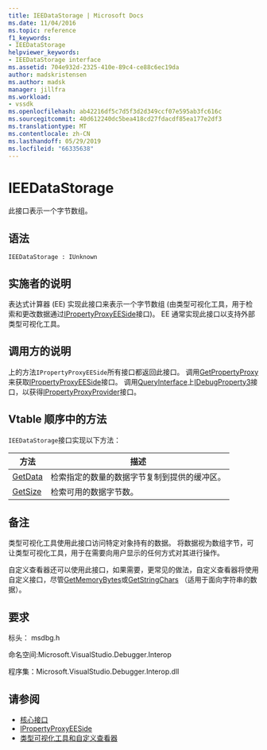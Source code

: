 ```yaml
---
title: IEEDataStorage | Microsoft Docs
ms.date: 11/04/2016
ms.topic: reference
f1_keywords:
- IEEDataStorage
helpviewer_keywords:
- IEEDataStorage interface
ms.assetid: 704e932d-2325-410e-89c4-ce88c6ec19da
author: madskristensen
ms.author: madsk
manager: jillfra
ms.workload:
- vssdk
ms.openlocfilehash: ab42216df5c7d5f3d2d349ccf07e595ab3fc616c
ms.sourcegitcommit: 40d612240dc5bea418cd27fdacdf85ea177e2df3
ms.translationtype: MT
ms.contentlocale: zh-CN
ms.lasthandoff: 05/29/2019
ms.locfileid: "66335638"
---
```

# <a name="ieedatastorage"></a>IEEDataStorage
此接口表示一个字节数组。

## <a name="syntax"></a>语法

```
IEEDataStorage : IUnknown
```

## <a name="notes-for-implementers"></a>实施者的说明
 表达式计算器 (EE) 实现此接口来表示一个字节数组 (由类型可视化工具，用于检索和更改数据通过[IPropertyProxyEESide](../../../extensibility/debugger/reference/ipropertyproxyeeside.md)接口)。 EE 通常实现此接口以支持外部类型可视化工具。

## <a name="notes-for-callers"></a>调用方的说明
 上的方法`IPropertyProxyEESide`所有接口都返回此接口。 调用[GetPropertyProxy](../../../extensibility/debugger/reference/ipropertyproxyprovider-getpropertyproxy.md)来获取[IPropertyProxyEESide](../../../extensibility/debugger/reference/ipropertyproxyeeside.md)接口。 调用[QueryInterface](/cpp/atl/queryinterface)上[IDebugProperty3](../../../extensibility/debugger/reference/idebugproperty3.md)接口，以获得[IPropertyProxyProvider](../../../extensibility/debugger/reference/ipropertyproxyprovider.md)接口。

## <a name="methods-in-vtable-order"></a>Vtable 顺序中的方法
 `IEEDataStorage`接口实现以下方法：

|方法|描述|
|------------|-----------------|
|[GetData](../../../extensibility/debugger/reference/ieedatastorage-getdata.md)|检索指定的数量的数据字节复制到提供的缓冲区。|
|[GetSize](../../../extensibility/debugger/reference/ieedatastorage-getsize.md)|检索可用的数据字节数。|

## <a name="remarks"></a>备注
 类型可视化工具使用此接口访问特定对象持有的数据。 将数据视为数组字节，可让类型可视化工具，用于在需要向用户显示的任何方式对其进行操作。

 自定义查看器还可以使用此接口，如果需要，更常见的做法，自定义查看器将使用自定义接口，尽管[GetMemoryBytes](../../../extensibility/debugger/reference/idebugproperty2-getmemorybytes.md)或[GetStringChars](../../../extensibility/debugger/reference/idebugproperty3-getstringchars.md) （适用于面向字符串的数据）。

## <a name="requirements"></a>要求
 标头： msdbg.h

 命名空间:Microsoft.VisualStudio.Debugger.Interop

 程序集：Microsoft.VisualStudio.Debugger.Interop.dll

## <a name="see-also"></a>请参阅
- [核心接口](../../../extensibility/debugger/reference/core-interfaces.md)
- [IPropertyProxyEESide](../../../extensibility/debugger/reference/ipropertyproxyeeside.md)
- [类型可视化工具和自定义查看器](../../../extensibility/debugger/type-visualizer-and-custom-viewer.md)